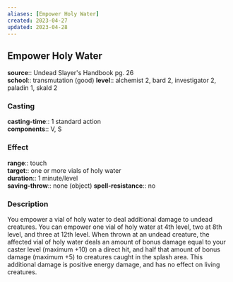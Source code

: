 ```yaml
---
aliases: [Empower Holy Water]
created: 2023-04-27
updated: 2023-04-28
---
```


## Empower Holy Water

**source**:: Undead Slayer's Handbook pg. 26  
**school**:: transmutation (good)
**level**:: alchemist 2, bard 2, investigator 2, paladin 1, skald 2

### Casting

**casting-time**:: 1 standard action  
**components**:: V, S

### Effect

**range**:: touch  
**target**:: one or more vials of holy water  
**duration**:: 1 minute/level  
**saving-throw**:: none (object)
**spell-resistance**:: no

### Description

You empower a vial of holy water to deal additional damage to undead creatures. You can empower one vial of holy water at 4th level, two at 8th level, and three at 12th level. When thrown at an undead creature, the affected vial of holy water deals an amount of bonus damage equal to your caster level (maximum +10) on a direct hit, and half that amount of bonus damage (maximum +5) to creatures caught in the splash area. This additional damage is positive energy damage, and has no effect on living creatures.
